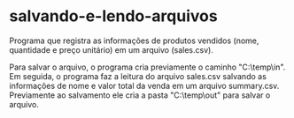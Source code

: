 # salvando-e-lendo-arquivos

Programa que registra as informações de produtos vendidos (nome, quantidade e preço unitário) em um arquivo (sales.csv).

Para salvar o arquivo, o programa cria previamente o caminho "C:\temp\in". Em seguida, o programa faz a leitura do arquivo sales.csv salvando as informações de nome e valor total da venda em um arquivo summary.csv. Previamente ao salvamento ele cria a pasta "C:\temp\out" para salvar o arquivo.
